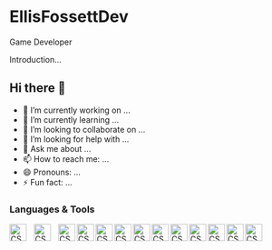 # EllisFossettDev

<p>Game Developer</p>
<p>Introduction...</p>

## Hi there 👋

- 🔭 I’m currently working on ...
- 🌱 I’m currently learning ...
- 👯 I’m looking to collaborate on ...
- 🤔 I’m looking for help with ...
- 💬 Ask me about ...
- 📫 How to reach me: ...
- 😄 Pronouns: ...
- ⚡ Fun fact: ...

### Languages & Tools

<img align="left" alt="CSharp" width="30px" style="padding-right:10;" src="https://cdn.jsdelivr.net/gh/devicons/devicon/icons/unity/unity-original.svg" />
<img align="left" alt="CSharp" width="30px" style="padding-right:10;" src="https://cdn.jsdelivr.net/gh/devicons/devicon/icons/csharp/csharp-original.svg" />
<img align="left" alt="CSharp" width="30px" src="https://cdn.jsdelivr.net/gh/devicons/devicon/icons/python/python-original.svg" />
<img align="left" alt="CSharp" width="30px" src="https://cdn.jsdelivr.net/gh/devicons/devicon/icons/premierepro/premierepro-plain.svg" />
<img align="left" alt="CSharp" width="30px" src="https://cdn.jsdelivr.net/gh/devicons/devicon/icons/blender/blender-original.svg" />
<img align="left" alt="CSharp" width="30px" src="https://cdn.jsdelivr.net/gh/devicons/devicon/icons/maya/maya-original.svg" />
<img align="left" alt="CSharp" width="30px" src="https://cdn.jsdelivr.net/gh/devicons/devicon/icons/visualstudio/visualstudio-plain.svg" />
<img align="left" alt="CSharp" width="30px" src="https://cdn.jsdelivr.net/gh/devicons/devicon/icons/photoshop/photoshop-plain.svg" />
<img align="left" alt="CSharp" width="30px" src="https://cdn.jsdelivr.net/gh/devicons/devicon/icons/illustrator/illustrator-plain.svg" />
<img align="left" alt="CSharp" width="30px" src="https://cdn.jsdelivr.net/gh/devicons/devicon/icons/bootstrap/bootstrap-original.svg" />
<img align="left" alt="CSharp" width="30px" src="https://cdn.jsdelivr.net/gh/devicons/devicon/icons/vscode/vscode-original.svg" />
<img align="left" alt="CSharp" width="30px" src="https://cdn.jsdelivr.net/gh/devicons/devicon/icons/pycharm/pycharm-original.svg" />
<img align="left" alt="CSharp" width="30px" src="https://cdn.jsdelivr.net/gh/devicons/devicon/icons/apple/apple-original.svg" />
<ul></ul>
<br>

#
